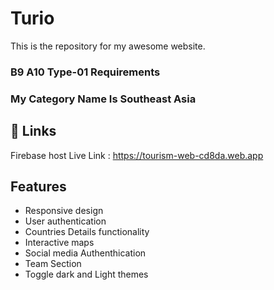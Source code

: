 # Turio 

This is the repository for my awesome website.

### B9 A10 Type-01 Requirements
### My Category Name Is Southeast Asia

## 🔗 Links
Firebase host Live Link : https://tourism-web-cd8da.web.app


## Features

- Responsive design
- User authentication
- Countries Details functionality
- Interactive maps
- Social media Authenthication
- Team Section
- Toggle dark and Light themes

